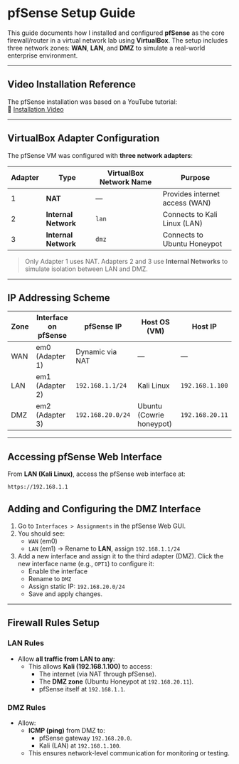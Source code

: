 #  pfSense Setup Guide

This guide documents how I installed and configured **pfSense** as the core firewall/router in a virtual network lab using **VirtualBox**. The setup includes three network zones: **WAN**, **LAN**, and **DMZ** to simulate a real-world enterprise environment.

---

##  Video Installation Reference

The pfSense installation was based on a YouTube tutorial:  
🔗 [Installation Video](https://www.youtube.com/watch?v=Y-Dj8lHmXy8) 

---

##  VirtualBox Adapter Configuration

The pfSense VM was configured with **three network adapters**:

| Adapter | Type                     | VirtualBox Network Name | Purpose                         |
|---------|--------------------------|--------------------------|---------------------------------|
| 1       | **NAT**                  | —                        | Provides internet access (WAN) |
| 2       | **Internal Network**     | `lan`                    | Connects to Kali Linux (LAN)   |
| 3       | **Internal Network**     | `dmz`                    | Connects to Ubuntu Honeypot    |

>  Only Adapter 1 uses NAT. Adapters 2 and 3 use **Internal Networks** to simulate isolation between LAN and DMZ.

---

##  IP Addressing Scheme

| Zone | Interface on pfSense | pfSense IP         | Host OS (VM)         | Host IP            |
|------|----------------------|--------------------|----------------------|--------------------|
| WAN  | em0 (Adapter 1)      | Dynamic via NAT    | —                    | —                  |
| LAN  | em1 (Adapter 2)      | `192.168.1.1/24`   | Kali Linux           | `192.168.1.100`    |
| DMZ  | em2 (Adapter 3)      | `192.168.20.0/24`  | Ubuntu (Cowrie honeypot) | `192.168.20.11` |

---

##  Accessing pfSense Web Interface

From **LAN (Kali Linux)**, access the pfSense web interface at:
```
https://192.168.1.1
```
##  Adding and Configuring the DMZ Interface

1. Go to `Interfaces > Assignments` in the pfSense Web GUI.
2. You should see:
   - `WAN` (em0)
   - `LAN` (em1) → Rename to **LAN**, assign `192.168.1.1/24`
3. Add a new interface and assign it to the third adapter (DMZ).
 Click the new interface name (e.g., `OPT1`) to configure it:
   -  Enable the interface
   -  Rename to `DMZ`
   -  Assign static IP: `192.168.20.0/24`
   -  Save and apply changes.

---

##  Firewall Rules Setup

###  LAN Rules

- Allow **all traffic from LAN to any**:
  - This allows **Kali (192.168.1.100)** to access:
    - The internet (via NAT through pfSense).
    - The **DMZ zone** (Ubuntu Honeypot at `192.168.20.11`).
    - pfSense itself at `192.168.1.1`.

###  DMZ Rules

- Allow:
  - **ICMP (ping)** from DMZ to:
    - pfSense gateway `192.168.20.0`.
    - Kali (LAN) at `192.168.1.100`.
  - This ensures network-level communication for monitoring or testing.
